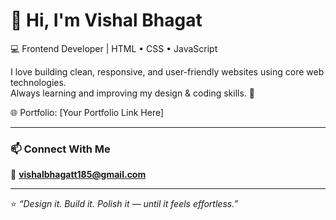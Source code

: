 # 👋 Hi, I'm Vishal Bhagat  

💻 Frontend Developer | HTML • CSS • JavaScript  

I love building clean, responsive, and user-friendly websites using core web technologies.  
Always learning and improving my design & coding skills. 🚀  

🌐 Portfolio: [Your Portfolio Link Here]

---

### 📫 Connect With Me  
📧 **vishalbhagatt185@gmail.com**

---

⭐ *“Design it. Build it. Polish it — until it feels effortless.”*
